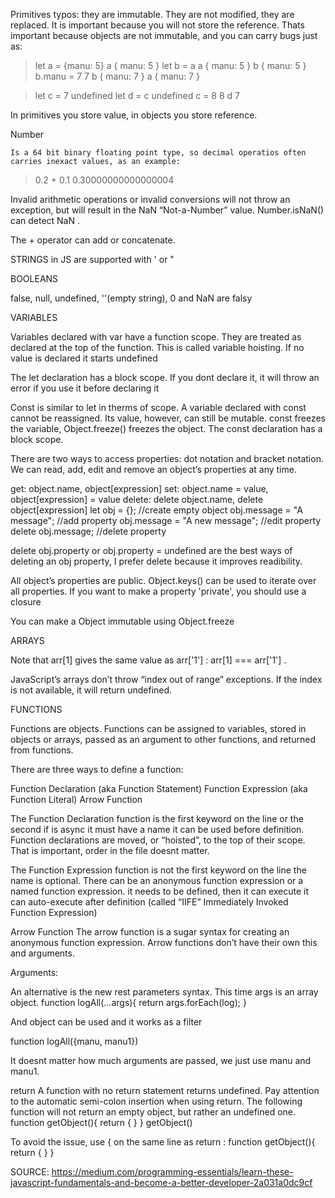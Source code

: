 Primitives typos: they are immutable. They are not modified, they are replaced. It is important because you will not store the reference. Thats important because objects are not immutable, and you can carry bugs just as:

> let a = {manu: 5}
> a
{ manu: 5 }
> let b = a
> a
{ manu: 5 }
> b
{ manu: 5 }
> b.manu = 7
7
> b
{ manu: 7 }
> a
{ manu: 7 }
 
> let c = 7
undefined
> let d = c
undefined
> c = 8
8
> d
7

In primitives you store value, in objects you store reference.

Number

	Is a 64 bit binary floating point type, so decimal operatios often carries inexact values, as an example:

> 0.2 + 0.1
	0.30000000000000004

Invalid arithmetic operations or invalid conversions will not throw an exception, but will result in the NaN “Not-a-Number” value. Number.isNaN() can detect NaN .

The + operator can add or concatenate.

STRINGS in JS are supported with ' or "

BOOLEANS

false, null, undefined, ''(empty string), 0 and NaN are falsy

VARIABLES

Variables declared with var have a function scope. They are treated as declared at the top of the function. This is called variable hoisting. If no value is declared it starts undefined

The let declaration has a block scope. If you dont declare it, it will throw an error if you use it before declaring it

Const is similar to let in therms of scope. A variable declared with const cannot be reassigned. Its value, however, can still be mutable. const freezes the variable, Object.freeze() freezes the object. The const declaration has a block scope.

There are two ways to access properties: dot notation and bracket notation. We can read, add, edit and remove an object’s properties at any time.

get: object.name, object[expression]
set: object.name = value, object[expression] = value
delete: delete object.name, delete object[expression]
	let obj = {}; //create empty object
	obj.message = "A message"; //add property
	obj.message = "A new message"; //edit property
	delete obj.message; //delete property

delete obj.property or obj.property = undefined are the best ways of deleting an obj property, I prefer delete because it improves readibility.

All object’s properties are public. Object.keys() can be used to iterate over all properties.
If you want to make a property 'private', you should use a closure

You can make a Object immutable using Object.freeze

ARRAYS

Note that arr[1] gives the same value as arr['1'] : arr[1] === arr['1'] .

JavaScript’s arrays don’t throw “index out of range” exceptions. If the index is not available, it will return undefined.

FUNCTIONS

Functions are objects. Functions can be assigned to variables, stored in objects or arrays, passed as an argument to other functions, and returned from functions.

There are three ways to define a function:

Function Declaration (aka Function Statement)
Function Expression (aka Function Literal)
Arrow Function

The Function Declaration
	function is the first keyword on the line or the second if is async
	it must have a name
	it can be used before definition. Function declarations are moved, or “hoisted”, to the top of their scope. That is important, order in the file doesnt matter.

The Function Expression
	function is not the first keyword on the line
	the name is optional. There can be an anonymous function expression or a named function expression.
	it needs to be defined, then it can execute
	it can auto-execute after definition (called “IIFE” Immediately Invoked Function Expression)

Arrow Function
	The arrow function is a sugar syntax for creating an anonymous function expression.
	Arrow functions don’t have their own this and arguments.


Arguments:

An alternative is the new rest parameters syntax. This time args is an array object.
function logAll(...args){
  return args.forEach(log);
}

And object can  be used and it works as a filter

function logAll({manu, manu1})

It doesnt matter how much arguments are passed, we just use manu and manu1.

return
	A function with no return statement returns undefined. Pay attention to the automatic semi-colon insertion when using return. The following function will not return an empty object, but rather an undefined one.
	function getObject(){ 
	  return
	  {
	  }
	}
	getObject()

To avoid the issue, use { on the same line as return :
function getObject(){ 
  return {
  }
}

SOURCE: https://medium.com/programming-essentials/learn-these-javascript-fundamentals-and-become-a-better-developer-2a031a0dc9cf

